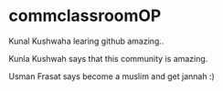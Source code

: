 # commclassroomOP

Kunal Kushwaha learing github amazing..

Kunla Kushwah says that this community is amazing.

Usman Frasat says become a muslim and get jannah :)
